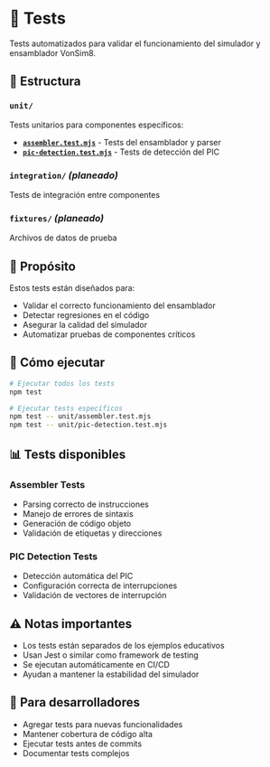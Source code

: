 # 🧪 Tests

Tests automatizados para validar el funcionamiento del simulador y ensamblador VonSim8.

## 📁 Estructura

### `unit/`
Tests unitarios para componentes específicos:
- **[`assembler.test.mjs`](./unit/assembler.test.mjs)** - Tests del ensamblador y parser
- **[`pic-detection.test.mjs`](./unit/pic-detection.test.mjs)** - Tests de detección del PIC

### `integration/` *(planeado)*
Tests de integración entre componentes

### `fixtures/` *(planeado)*
Archivos de datos de prueba

## 🎯 Propósito

Estos tests están diseñados para:
- Validar el correcto funcionamiento del ensamblador
- Detectar regresiones en el código
- Asegurar la calidad del simulador
- Automatizar pruebas de componentes críticos

## 🚀 Cómo ejecutar

```bash
# Ejecutar todos los tests
npm test

# Ejecutar tests específicos
npm test -- unit/assembler.test.mjs
npm test -- unit/pic-detection.test.mjs
```

## 📊 Tests disponibles

### Assembler Tests
- Parsing correcto de instrucciones
- Manejo de errores de sintaxis
- Generación de código objeto
- Validación de etiquetas y direcciones

### PIC Detection Tests
- Detección automática del PIC
- Configuración correcta de interrupciones
- Validación de vectores de interrupción

## ⚠️ Notas importantes

- Los tests están separados de los ejemplos educativos
- Usan Jest o similar como framework de testing
- Se ejecutan automáticamente en CI/CD
- Ayudan a mantener la estabilidad del simulador

## 🔧 Para desarrolladores

- Agregar tests para nuevas funcionalidades
- Mantener cobertura de código alta
- Ejecutar tests antes de commits
- Documentar tests complejos